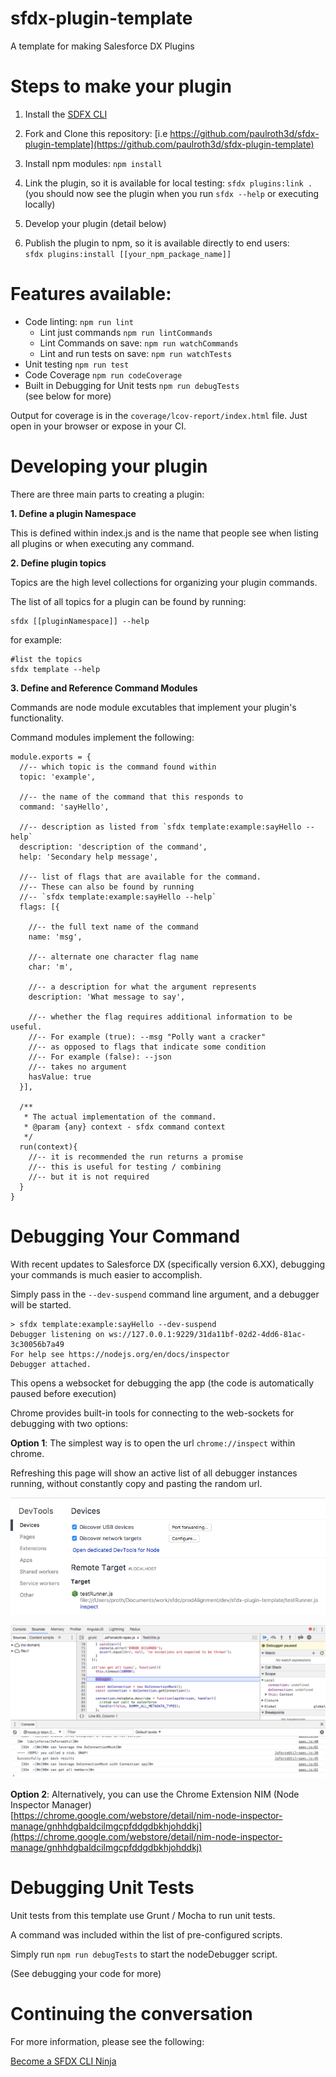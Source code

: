 # sfdx-plugin-template 

A template for making Salesforce DX Plugins

# Steps to make your plugin

1. Install the [SDFX CLI](https://developer.salesforce.com/tools/sfdxcli)

2. Fork and Clone this repository: [i.e https://github.com/paulroth3d/sfdx-plugin-template](https://github.com/paulroth3d/sfdx-plugin-template)

3. Install npm modules: `npm install`

4. Link the plugin, so it is available for local testing: `sfdx plugins:link .` <br /> (you should now see the plugin when you run `sfdx --help` or executing locally)

5. Develop your plugin (detail below)

6. Publish the plugin to npm, so it is available directly to end users: <br /> `sfdx plugins:install [[your_npm_package_name]]`


# Features available:

* Code linting: `npm run lint`
  * Lint just commands `npm run lintCommands`
  * Lint Commands on save: `npm run watchCommands`
  * Lint and run tests on save: `npm run watchTests`
* Unit testing `npm run test`
* Code Coverage `npm run codeCoverage`
* Built in Debugging for Unit tests `npm run debugTests` <br /> (see below for more)

Output for coverage is in the `coverage/lcov-report/index.html` file. Just open in your browser or expose in your CI.


# Developing your plugin

There are three main parts to creating a plugin:

**1. Define a plugin Namespace**

This is defined within index.js and is the name that people see when listing all plugins or when executing any command.

**2. Define plugin topics**

Topics are the high level collections for organizing
your plugin commands.
 
The list of all topics for a plugin can be found
by running:

	sfdx [[pluginNamespace]] --help

for example:

	#list the topics
	sfdx template --help

**3. Define and Reference Command Modules**

Commands are node module excutables that implement your plugin's functionality.

Command modules implement the following:

	module.exports = {
	  //-- which topic is the command found within
	  topic: 'example',
	
	  //-- the name of the command that this responds to
	  command: 'sayHello',
	
	  //-- description as listed from `sfdx template:example:sayHello --help`
	  description: 'description of the command',
	  help: 'Secondary help message',
	
	  //-- list of flags that are available for the command.
	  //-- These can also be found by running
	  //-- `sfdx template:example:sayHello --help`
	  flags: [{
	    
	    //-- the full text name of the command
	    name: 'msg',
	    
	    //-- alternate one character flag name
	    char: 'm',
	    
	    //-- a description for what the argument represents
	    description: 'What message to say',
	
	    //-- whether the flag requires additional information to be useful.
	    //-- For example (true): --msg "Polly want a cracker"
	    //-- as opposed to flags that indicate some condition
	    //-- For example (false): --json
	    //-- takes no argument
	    hasValue: true
	  }],
	  
	  /**
	   * The actual implementation of the command.
	   * @param {any} context - sfdx command context
	   */
	  run(context){
	  	//-- it is recommended the run returns a promise
	  	//-- this is useful for testing / combining
	  	//-- but it is not required
	  }
	}

# Debugging Your Command

With recent updates to Salesforce DX (specifically version 6.XX), debugging your commands is much easier to accomplish.

Simply pass in the `--dev-suspend` command line argument, and a debugger will be started.

	> sfdx template:example:sayHello --dev-suspend
	Debugger listening on ws://127.0.0.1:9229/31da11bf-02d2-4dd6-81ac-3c30056b7a49
	For help see https://nodejs.org/en/docs/inspector
	Debugger attached.
	
This opens a websocket for debugging the app (the code is automatically paused before execution)

Chrome provides built-in tools for connecting to the web-sockets for debugging with two options:

**Option 1**: The simplest way is to open the url `chrome://inspect` within chrome.

Refreshing this page will show an active list of all debugger instances running, without constantly copy and pasting the random url.

![screenshot of chrome inspect](docs/images/chromeInspect.png)

![screenshot of chrome inspector running](docs/images/chromeInspectRunning.png)

**Option 2**: Alternatively, you can use the Chrome Extension NIM (Node Inspector Manager) <br /> [https://chrome.google.com/webstore/detail/nim-node-inspector-manage/gnhhdgbaldcilmgcpfddgdbkhjohddkj](https://chrome.google.com/webstore/detail/nim-node-inspector-manage/gnhhdgbaldcilmgcpfddgdbkhjohddkj)



# Debugging Unit Tests

Unit tests from this template use Grunt / Mocha to run unit tests.

A command was included within the list of pre-configured scripts.

Simply run `npm run debugTests` to start the nodeDebugger script.

(See debugging your code for more)


# Continuing the conversation

For more information, please see the following:

[Become a SFDX CLI Ninja](https://www.youtube.com/watch?v=dWUQOy2qdTc&t=7m40s)